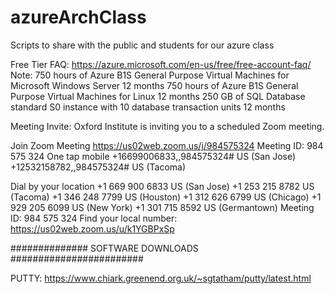 # azureArchClass
Scripts to share with the public and students for our azure class


Free Tier FAQ:
https://azure.microsoft.com/en-us/free/free-account-faq/
Note:
750 hours of Azure B1S General Purpose Virtual Machines for Microsoft Windows Server	12 months
750 hours of Azure B1S General Purpose Virtual Machines for Linux	12 months
250 GB of SQL Database standard S0 instance with 10 database transaction units	12 months



Meeting Invite:
Oxford Institute is inviting you to a scheduled Zoom meeting.

Join Zoom Meeting
https://us02web.zoom.us/j/984575324
Meeting ID: 984 575 324
One tap mobile
+16699006833,,984575324# US (San Jose)
+12532158782,,984575324# US (Tacoma)

Dial by your location
        +1 669 900 6833 US (San Jose)
        +1 253 215 8782 US (Tacoma)
        +1 346 248 7799 US (Houston)
        +1 312 626 6799 US (Chicago)
        +1 929 205 6099 US (New York)
        +1 301 715 8592 US (Germantown)
Meeting ID: 984 575 324
Find your local number: https://us02web.zoom.us/u/k1YGBPxSp





############## SOFTWARE DOWNLOADS ########################

PUTTY:
https://www.chiark.greenend.org.uk/~sgtatham/putty/latest.html

